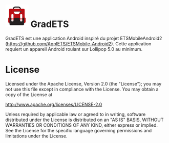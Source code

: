 # ![alt tag](https://raw.githubusercontent.com/jjghali/GradETS/master/app/src/main/res/drawable/ic_launcher.png) GradETS

GradETS est une application Android inspiré du projet ETSMobileAndroid2 (https://github.com/ApplETS/ETSMobile-Android2).
Cette application requiert un appareil Android roulant sur Lollipop 5.0 au minimum.

# License

Licensed under the Apache License, Version 2.0 (the "License"); you may not use this file except in compliance with the License. You may obtain a copy of the License at

http://www.apache.org/licenses/LICENSE-2.0

Unless required by applicable law or agreed to in writing, software distributed under the License is distributed on an "AS IS" BASIS, WITHOUT WARRANTIES OR CONDITIONS OF ANY KIND, either express or implied. See the License for the specific language governing permissions and limitations under the License.
